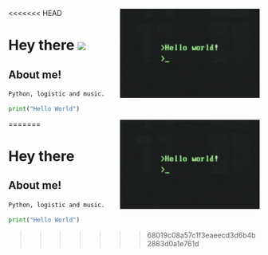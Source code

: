 <<<<<<< HEAD
<img align="right" alt="GIF" src="https://raw.githubusercontent.com/dgrej/dgrej/master/code.gif" width="280" height="179" />

# Hey there <img src="https://media.giphy.com/media/hvRJCLFzcasrR4ia7z/giphy.gif" width="25px">


## About me! 
  
    Python, logistic and music.
     
 ```python
print("Hello World")


  ```


=======
<img align="right" alt="GIF" src="https://raw.githubusercontent.com/dgrej/dgrej/master/code.gif" width="280" height="179" />

# Hey there 


## About me! 
  
    Python, logistic and music.
     
 ```python
print("Hello World")


  ```


>>>>>>> 68019c08a57c1f3eaeecd3d6b4b2883d0a1e761d
